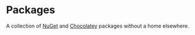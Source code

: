 # Packages
A collection of [NuGet](http://nuget.org) and [Chocolatey](http://chocolatey.org/) packages without a home elsewhere.